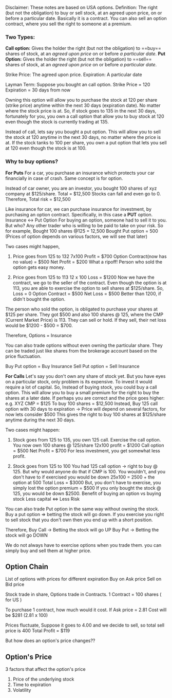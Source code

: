 Disclaimer: These notes are based on USA options.
Definition: The right (but not the obligation) to buy or sell stock, at an agreed upon price, on or before a particular date.
Basically it is a contract.
You can also sell an option contract, where you sell the right to someone at a premium.

### Two Types:
**Call option:** Gives the holder the right (but not the obligation) to ==buy== shares of stock, at an *agreed upon price* on or before *a particular date*.
**Put Option:** Gives the holder the right (but not the obligation) to ==sell== shares of stock, at an *agreed upon price* on or before *a particular date*.

Strike Price: The agreed upon price.
Expiration: A particular date

Layman Term:
Suppose you bought an call option.
Strike Price = 120
Expiration = 30 days from now

Owning this option will allow you to purchase the stock at 120 per share (strike price) anytime within the next 30 days (expiration date). No matter where the stock price is at.
So, if stock goes to 135 in the next 30 days, fortunately for you, you own a call option that allow you to buy stock at 120 even though the stock is currently trading at 135.

Instead of call, lets say you bought a put option. This will allow you to sell the stock at 120 anytime in the next 30 days, no matter where the price is at.
If the stock tanks to 100 per share, you own a put option that lets you sell at 120 even though the stock is at 100.

### Why to buy options?
**For Puts**
For a car, you purchase an insurance which protects your car financially in case of crash.
Same concept is for option.

Instead of car owner, you are an investor, you bought 100 shares of xyz company at $125/share.
Total = $12,500
Stocks can fall and even go to 0.
Therefore, Total risk = $12,500

Like insurance for car, we can purchase insurance for investment, by purchasing an option contract. Specifically, in this case a **PUT** option.
Insurance <-> Put Option
For buying an option, someone had to sell it to you. But who?
Any other trader who is willing to be paid to take on your risk.
So for example,
Bought 100 shares @125 = 12,500
Bought Put option = 500
(Prices of option depends on various factors, we will see that later)

Two cases might happen,
 1. Price goes from 125 to 132
	 7x100  Profit = $700
	 Option Contract(now has no value) = $500
	 Net Profit = $200
	 What a ripoff! Person who sold the option gets easy money.

 2. Price goes from 125 to 113
	12 x 100  Loss = $1200
	Now we have the contract, we go to the seller of the contract. Even though the option is at 113, you are able to exercise the option to sell shares at $125/share.
	So, Loss = 0
	Option Contract = $500
	Net Loss = $500
	Better than 1200, if didn't bought the option.

The person who sold the option, is obligated to purchase your shares at $125 per share.
They got $500 and also 100 shares @ 125, where the CMP (Current Market Price) is 113. They can sell or hold. If they sell, their net loss would be $1200 - $500 = $700.

Therefore, Options = Insurance

You can also trade options without even owning the particular share. They can be traded just like shares from the brokerage account based on the price fluctuation.

Buy Put option = Buy Insurance
Sell Put option  = Sell Insurance

**For Calls**
Let's say you don't own any share of stock yet. But you have eyes on a particular stock, only problem is its expensive. To invest it would require a lot of capital.
So, Instead of buying stock, you could buy a call option. This will allow you to buy a small premium for the right to buy the shares at a later date. If perhaps you are correct and the price goes higher:
e.g. XYZ 
CMP = $125
To buy 100 shares = $12,500
Instead,
Buy 125 call option with 30 days to expiration -> Price will depend on several factors, for now lets consider $500
This gives the right to buy 100 shares at $125/share anytime during the next 30 days.

Two cases might happen:
1. Stock goes from 125 to 135, you own 125 call.
	Exercise the call option.
	You now own 100 shares @ 125/share
	12x100 profit = $1200
	Call option = $500
	Net Profit = $700
	For less investment, you get somewhat less profit.

2. Stock goes from 125 to 100
	You had 125 call option -> right to buy @ 125.
	But why would anyone do that if CMP is 100.
	You wouldn't, and you don't have to if exercised you would be down 25x100 = 2500 + the option at 500
	Total Loss = $3000
	But, you don't have to exercise, you simply lost the option premium = $500
	If you only bought the stock @ 125, you would be down $2500.
	Benefit of buying an option vs buying stock
	Less capital <=> Less Risk

You can also trade Put option in the same way without owning the stock.
Buy a put option => betting the stock will go down.
If you exercise you right to sell stock that you don't own then you end up with a short position.

Therefore,
Buy Call -> Betting the stock will go UP
Buy Put -> Betting the stock will go DOWN

We do not always have to exercise options when you trade them. you can simply buy and sell them at higher price.

## Option Chain
List of options with prices for different expiration
Buy on Ask price
Sell on Bid price

Stock trade in share, Options trade in Contracts.
1 Contract = 100 shares ( for US )

To purchase 1 contract, how much would it cost.
If Ask price = 2.81
Cost will be $281 (2.81 x 100)

Prices fluctuate, Suppose it goes to 4.00 and we decide to sell, so total sell price is 400
Total Profit = $119

But how does an option's price changes??

## Option's Price


3 factors that affect the option's price
1. Price of the underlying stock
2. Time to expiration
3. Volatility